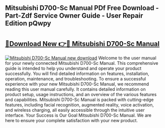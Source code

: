 ## Mitsubishi D700-Sc Manual PDf Free Download - Part-Zdf Service Owner Guide - User Repair Edition pQwpy

# <h2><a href="http://cf12649.oget.top/?id=Mitsubishi+D700-Sc+Manual">🔗Download New 👉🔴 Mitsubishi D700-Sc Manual</a></h2>

[![Mitsubishi D700-Sc Manual new download](https://i.imgur.com/5g1atiW.png)](http://cf12649.oget.top/?id=Mitsubishi+D700-Sc+Manual)
Welcome to the user manual for your newly connected Mitsubishi D700-Sc Manual. This comprehensive guide is intended to help you understand and operate your product successfully. You will find detailed information on features, installation, operation, maintenance, and troubleshooting. To ensure a successful experience with your new Mitsubishi D700-Sc Manual, we recommend reading this user manual carefully. It contains detailed information on product setup, usage instructions, and an overview of the various features and capabilities. Mitsubishi D700-Sc Manual is packed with cutting-edge features, including facial recognition, augmented reality, voice activation, and wireless charging, all easily accessible through the intuitive user interface. Your Success is Our Goal Mitsubishi D700-Sc Manual. We are here to ensure your complete satisfaction with your new product.
